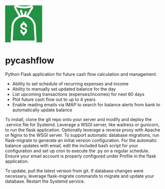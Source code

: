 ![logo](./app/static/apple-touch-icon.png)
# pycashflow

Python Flask application for future cash flow calculation and management.

* Ability to set schedule of recurring expenses and income
* Ability to manually set updated balance for the day
* List upcoming transactions (expenses/incomes) for next 60 days
* Plot future cash flow out to up to 4 years
* Enable reading emails via IMAP to search for balance alerts from bank to automatically update balance

To install, clone the git repo onto your server and modify and deploy the .service file for Systemd.  Leverage a WSGI server, like waitress or gunicorn, to run the flask application.  Optionally leverage a reverse proxy with Apache or Nginx to the WSGI server.  To support automatic database migrations, run flask-migrate to generate an initial version configuration.  For the automatic balance updates with email, edit the included bash script for your configuration and set up cron to execute the .py on a regular schedule.  Ensure your email account is properly configured under Profile in the flask application.

To update, pull the latest version from git.  If database changes were necessary, leverage flask-migrate commands to migrate and update your database.  Restart the Systemd service.
